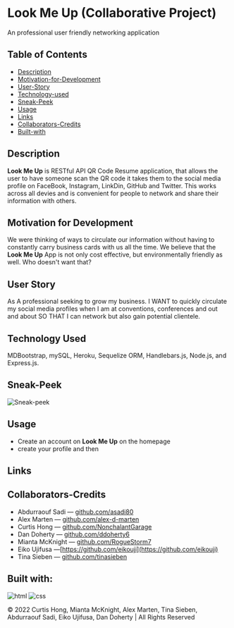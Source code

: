 # Look Me Up (Collaborative Project)
 An professional user friendly networking application
 ## Table of Contents
 - [Description](#description)
 - [Motivation-for-Development](#motivation-for-development) 
 - [User-Story](#user-story)
 - [Technology-used](#technology-used)
 - [Sneak-Peek](#seak-peek)
 - [Usage](#usage)
 - [Links](#links)
 - [Collaborators-Credits](collaborators-credits)
 - [Built-with](#built-with)

## Description
**Look Me Up** is RESTful API QR Code Resume application, that allows the user to have someone scan the QR code it takes them to the social media profile on FaceBook, Instagram, LinkDin, GitHub and Twitter. This works across all devies and is convenient for people to network and share their information with others.
## Motivation for Development
We were thinking of ways to circulate our information without having to constantly carry business cards with us all the time. We believe that the **Look Me Up** App is not only cost effective, but environmentally friendly as well. Who doesn't want that?
## User Story
As A professional seeking to grow my business.
I WANT to quickly circulate my social media profiles when I am at conventions, conferences and out and about
SO THAT I can network but also gain potential clientele.
## Technology Used
MDBootstrap, mySQL, Heroku, Sequelize ORM, Handlebars.js, Node.js, and Express.js.   
## Sneak-Peek
![Sneak-peek]()
## Usage
- Create an account on **Look Me Up** on the homepage
- create your profile and then
## Links

## Collaborators-Credits
- Abdurraouf Sadi &mdash; [github.com/asadi80](https://github.com/asadi80)
- Alex Marten &mdash; [github.com/alex-d-marten](https://github.com/alex-d-marten)
- Curtis Hong &mdash; [github.com/NonchalantGarage](https://github.com/NonchalantGarage) 
- Dan Doherty &mdash; [github.com/ddoherty6](https://github.com/ddoherty6)
- Mianta McKnight &mdash; [github.com/RogueStorm7](https://github.com/RogueStorm7)
- Eiko Ujifusa &mdash;[https://github.com/eikouji](https://github.com/eikouji) 
- Tina Sieben &mdash; [github.com/tinasieben](https://github.com/tinasieben)
## Built with:
![html](https://img.shields.io/badge/-HTML5-E34F26?logo=html5&logoColor=white&logoWidth=30)
![css](https://img.shields.io/badge/-CSS3-1572B6?logo=css3&logoColor=white&logoWidth=30)


&copy; 2022 Curtis Hong, Mianta McKnight, Alex Marten, Tina Sieben, Abdurraouf Sadi, Eiko Ujifusa, Dan Doherty  | All Rights Reserved
